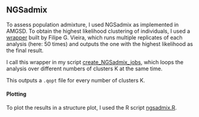 ## NGSadmix

To assess population admixture, I used NGSadmix as implemented in AMGSD. To obtain the highest likelihood clustering of individuals, I used a [wrapper](02.scripts/wrapper_ngsAdmix.sh) built by Filipe G. Vieira, which runs multiple replicates of each analysis (here: 50 times) and outputs the one with the highest likelihood as the final result.

I call this wrapper in my script [create_NGSadmix_jobs](02.scripts/create_NGSadmix_jobs.sh), which loops the analysis over different numbers of clusters K at the same time. 

This outputs a `.qopt` file for every number of clusters K. 

#### Plotting
To plot the results in a structure plot, I used the R script [ngsadmix.R](04.plot/ngsadmix.R). 